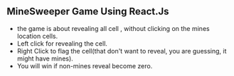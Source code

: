 ## MineSweeper Game Using React.Js
* the game is about revealing all cell , without clicking on the mines location cells.
* Left click for revealing the cell.
* Right Click to flag the cell(that don't want to reveal, you are guessing, it might have mines).
* You will win if non-mines reveal become zero.

